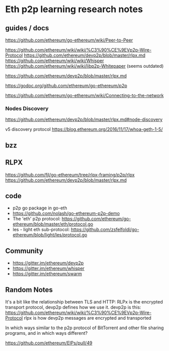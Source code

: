 # Eth p2p learning research notes

## guides / docs

https://github.com/ethereum/go-ethereum/wiki/Peer-to-Peer

https://github.com/ethereum/wiki/wiki/%C3%90%CE%9EVp2p-Wire-Protocol
https://github.com/ethereum/devp2p/blob/master/rlpx.md
https://github.com/ethereum/wiki/wiki/Whisper
https://github.com/ethereum/wiki/wiki/libp2p-Whitepaper (seems outdated)

https://github.com/ethereum/devp2p/blob/master/rlpx.md

https://godoc.org/github.com/ethereum/go-ethereum/p2p

https://github.com/ethereum/go-ethereum/wiki/Connecting-to-the-network


### Nodes Discovery
https://github.com/ethereum/devp2p/blob/master/rlpx.md#node-discovery

v5 discovery protocol
https://blog.ethereum.org/2016/11/17/whoa-geth-1-5/

## bzz

## RLPX
https://github.com/fjl/go-ethereum/tree/rlpx-framing/p2p/rlpx
https://github.com/ethereum/devp2p/blob/master/rlpx.md


## code
- p2p go package in go-eth
- https://github.com/nolash/go-ethereum-p2p-demo
- The 'eth' p2p protocol: https://github.com/ethereum/go-ethereum/blob/master/eth/protocol.go
- les - light eth sub-protocol: https://github.com/zsfelfoldi/go-ethereum/blob/light/les/protocol.go 

## Community
- https://gitter.im/ethereum/devp2p
- https://gitter.im/ethereum/whisper
- https://gitter.im/ethereum/swarm

## Random Notes
It's a bit like the relationship between TLS and HTTP: RLPx is the encrypted transport protocol, devp2p defines how we use it.
devp2p is this: https://github.com/ethereum/wiki/wiki/%C3%90%CE%9EVp2p-Wire-Protocol
rlpx is how devp2p messages are encrypted and transported

In which ways similar to the p2p protocol of BitTorrent and other file sharing programs,
and in which ways different?


https://github.com/ethereum/EIPs/pull/49


